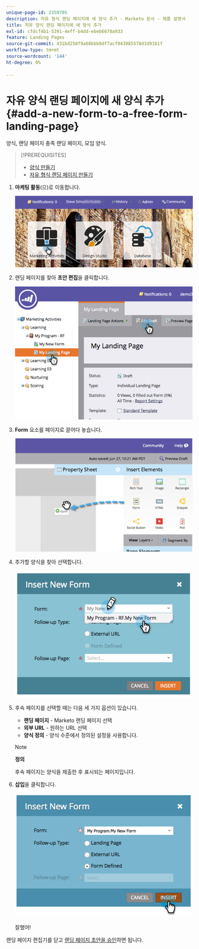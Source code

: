 ```yaml
---
unique-page-id: 2359705
description: 자유 형식 랜딩 페이지에 새 양식 추가 - Marketo 문서 - 제품 설명서
title: 자유 양식 랜딩 페이지에 새 양식 추가
exl-id: cfdcf4b1-5391-4eff-b4dd-ebeb6670a933
feature: Landing Pages
source-git-commit: 431bd258f9a68bbb9df7acf043085578d3d91b1f
workflow-type: tm+mt
source-wordcount: '144'
ht-degree: 0%

---
```


# 자유 양식 랜딩 페이지에 새 양식 추가 {#add-a-new-form-to-a-free-form-landing-page}

양식, 랜딩 페이지 충족 랜딩 페이지, 모임 양식.

>[!PREREQUISITES]
>
>* [양식 만들기](/help/marketo/product-docs/demand-generation/forms/creating-a-form/create-a-form.md)
>* [자유 형식 랜딩 페이지 만들기](/help/marketo/product-docs/demand-generation/landing-pages/free-form-landing-pages/create-a-free-form-landing-page.md)

1. **마케팅 활동**(으)로 이동합니다.

   ![](assets/login-marketing-activities-1.png)

1. 랜딩 페이지를 찾아 **초안 편집**&#x200B;을 클릭합니다.

   ![](assets/image2014-9-16-14-3a44-3a15.png)

1. **Form** 요소를 페이지로 끌어다 놓습니다.

   ![](assets/image2015-5-21-15-3a43-3a30.png)

1. 추가할 양식을 찾아 선택합니다.

   ![](assets/image2014-9-16-14-3a44-3a30.png)

1. 후속 페이지를 선택할 때는 다음 세 가지 옵션이 있습니다.

   * **랜딩 페이지** - Marketo 랜딩 페이지 선택
   * **외부 URL** - 원하는 URL 선택
   * **양식 정의** - 양식 수준에서 정의된 설정을 사용합니다.

   >[!NOTE]
   >
   >**정의**
   >
   >후속 페이지는 양식을 제출한 후 표시되는 페이지입니다.

1. **삽입**&#x200B;을 클릭합니다.

   ![](assets/image2014-9-16-14-3a44-3a38.png)

   잘했어!

랜딩 페이지 편집기를 닫고 [랜딩 페이지 초안을 승인](/help/marketo/product-docs/demand-generation/landing-pages/understanding-landing-pages/approve-unapprove-or-delete-a-landing-page.md)하면 됩니다.
